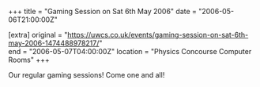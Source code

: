 +++
title = "Gaming Session on Sat 6th May 2006"
date = "2006-05-06T21:00:00Z"

[extra]
original = "https://uwcs.co.uk/events/gaming-session-on-sat-6th-may-2006-1474488978217/"    
end = "2006-05-07T04:00:00Z"
location = "Physics Concourse Computer Rooms"
+++

Our regular gaming sessions\! Come one and all\!

